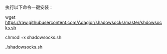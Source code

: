 执行以下命令一键安装：

wget https://raw.githubusercontent.com/Adagior/shadowsocks/master/shdowsocks.sh

chmod +x shadowsocks.sh

./shadowsocks.sh
